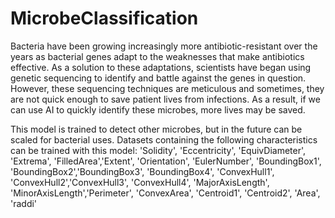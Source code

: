 # MicrobeClassification

Bacteria have been growing increasingly more antibiotic-resistant over the years as bacterial genes adapt to the weaknesses that make antibiotics effective. As a solution to these adaptations, scientists have began using genetic sequencing to identify and battle against the genes in question. However, these sequencing techniques are meticulous and sometimes, they are not quick enough to save patient lives from infections. As a result, if we can use AI to quickly identify these microbes, more lives may be saved. 

This model is trained to detect other microbes, but in the future can be scaled for bacterial uses. Datasets containing the following characteristics can be trained with this model: 'Solidity', 'Eccentricity', 'EquivDiameter', 'Extrema', 'FilledArea','Extent', 'Orientation', 'EulerNumber', 'BoundingBox1', 'BoundingBox2','BoundingBox3', 'BoundingBox4', 'ConvexHull1', 'ConvexHull2','ConvexHull3', 'ConvexHull4', 'MajorAxisLength', 'MinorAxisLength','Perimeter', 'ConvexArea', 'Centroid1', 'Centroid2', 'Area', 'raddi'
